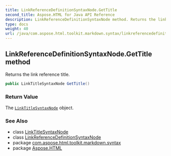 ```yaml
---
title: LinkReferenceDefinitionSyntaxNode.GetTitle
second_title: Aspose.HTML for Java API Reference
description: LinkReferenceDefinitionSyntaxNode method. Returns the link reference title
type: docs
weight: 40
url: /java/com.aspose.html.toolkit.markdown.syntax/linkreferencedefinitionsyntaxnode/gettitle/
---
```

## LinkReferenceDefinitionSyntaxNode.GetTitle method

Returns the link reference title.

```java
public LinkTitleSyntaxNode GetTitle()
```

### Return Value

The [`LinkTitleSyntaxNode`](../../linktitlesyntaxnode/) object.

### See Also

* class [LinkTitleSyntaxNode](../../linktitlesyntaxnode/)
* class [LinkReferenceDefinitionSyntaxNode](../)
* package [com.aspose.html.toolkit.markdown.syntax](../../../com.aspose.html.toolkit.markdown.syntax/)
* package [Aspose.HTML](../../../)
